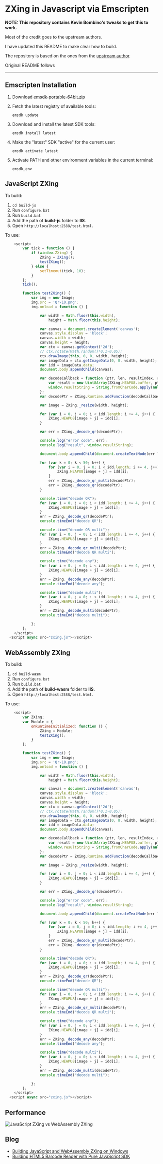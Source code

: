 # ZXing in Javascript via Emscripten

**NOTE: This repository contains Kevin Bombino's tweaks to get this to
work.**

Most of the credit goes to the upstream authors.

I have updated this README to make clear how to build.

The repository is based on the ones from the [upstream author](https://github.com/kig/zxing-cpp-emscripten).

Original README follows

---

## Emscripten Installation

1. Download [emsdk-portable-64bit.zip](https://s3.amazonaws.com/mozilla-games/emscripten/releases/emsdk-portable-64bit.zip)
2. Fetch the latest registry of available tools:
  
    ```
    emsdk update
    ```
3. Download and install the latest SDK tools:

    ```
    emsdk install latest
    ```
3. Make the "latest" SDK "active" for the current user:

    ```
    emsdk activate latest
    ```
4.  Activate PATH and other environment variables in the current terminal:

    ```
    emsdk_env
    ```

## JavaScript ZXing
To build:

  1. `cd build-js`
  2. Run `configure.bat`
  3. Run `build.bat`
  4. Add the path of **build-js** folder to **IIS**.
  5. Open `http://localhost:2588/test.html`.

To use:

``` javascript
    <script>
		var tick = function () {
			if (window.ZXing) {
				ZXing = ZXing();
				testZXing();
			} else {
				setTimeout(tick, 10);
			}
		};
		tick();

		function testZXing() {
			var img = new Image;
			img.src = 'Qr-10.png';
			img.onload = function () {

				var width = Math.floor(this.width),
					height = Math.floor(this.height);

				var canvas = document.createElement('canvas');
				canvas.style.display = 'block';
				canvas.width = width;
				canvas.height = height;
				var ctx = canvas.getContext('2d');
				// ctx.rotate(Math.random()*0.1-0.05);
				ctx.drawImage(this, 0, 0, width, height);
				var imageData = ctx.getImageData(0, 0, width, height);
				var idd = imageData.data;
				document.body.appendChild(canvas);

				var decodeCallback = function (ptr, len, resultIndex, resultCount) {
					var result = new Uint8Array(ZXing.HEAPU8.buffer, ptr, len);
					window.resultString = String.fromCharCode.apply(null, result);
				};
				var decodePtr = ZXing.Runtime.addFunction(decodeCallback);

				var image = ZXing._resize(width, height);

				for (var i = 0, j = 0; i < idd.length; i += 4, j++) {
					ZXing.HEAPU8[image + j] = idd[i];
				}

				var err = ZXing._decode_qr(decodePtr);

				console.log("error code", err);
				console.log("result", window.resultString);

				document.body.appendChild(document.createTextNode(err ? ("error: " + err) : window.resultString));

				for (var k = 0; k < 50; k++) {
					for (var i = 0, j = 0; i < idd.length; i += 4, j++) {
						ZXing.HEAPU8[image + j] = idd[i];
					}
					err = ZXing._decode_qr_multi(decodePtr);
					err = ZXing._decode_qr(decodePtr);
				}

				console.time("decode QR");
				for (var i = 0, j = 0; i < idd.length; i += 4, j++) {
					ZXing.HEAPU8[image + j] = idd[i];
				}
				err = ZXing._decode_qr(decodePtr);
				console.timeEnd("decode QR");

				console.time("decode QR multi");
				for (var i = 0, j = 0; i < idd.length; i += 4, j++) {
					ZXing.HEAPU8[image + j] = idd[i];
				}
				err = ZXing._decode_qr_multi(decodePtr);
				console.timeEnd("decode QR multi");

				console.time("decode any");
				for (var i = 0, j = 0; i < idd.length; i += 4, j++) {
					ZXing.HEAPU8[image + j] = idd[i];
				}
				err = ZXing._decode_any(decodePtr);
				console.timeEnd("decode any");

				console.time("decode multi");
				for (var i = 0, j = 0; i < idd.length; i += 4, j++) {
					ZXing.HEAPU8[image + j] = idd[i];
				}
				err = ZXing._decode_multi(decodePtr);
				console.timeEnd("decode multi");

			};
		};
	</script>
  <script async src="zxing.js"></script>
```

## WebAssembly ZXing
To build:

  1. `cd build-wasm`
  2. Run `configure.bat`
  3. Run `build.bat`
  4. Add the path of **build-wasm** folder to **IIS**.
  5. Open `http://localhost:2588/test.html`.

To use:

``` javascript
    <script>
		var ZXing;
		var Module = {
			onRuntimeInitialized: function () {
				ZXing = Module;
				testZXing();
			}
		};

		function testZXing() {
			var img = new Image;
			img.src = 'Qr-10.png';
			img.onload = function () {

				var width = Math.floor(this.width),
					height = Math.floor(this.height);

				var canvas = document.createElement('canvas');
				canvas.style.display = 'block';
				canvas.width = width;
				canvas.height = height;
				var ctx = canvas.getContext('2d');
				// ctx.rotate(Math.random()*0.1-0.05);
				ctx.drawImage(this, 0, 0, width, height);
				var imageData = ctx.getImageData(0, 0, width, height);
				var idd = imageData.data;
				document.body.appendChild(canvas);

				var decodeCallback = function (ptr, len, resultIndex, resultCount) {
					var result = new Uint8Array(ZXing.HEAPU8.buffer, ptr, len);
					window.resultString = String.fromCharCode.apply(null, result);
				};
				var decodePtr = ZXing.Runtime.addFunction(decodeCallback);

				var image = ZXing._resize(width, height);

				for (var i = 0, j = 0; i < idd.length; i += 4, j++) {
					ZXing.HEAPU8[image + j] = idd[i];
				}

				var err = ZXing._decode_qr(decodePtr);

				console.log("error code", err);
				console.log("result", window.resultString);

				document.body.appendChild(document.createTextNode(err ? ("error: " + err) : window.resultString));

				for (var k = 0; k < 50; k++) {
					for (var i = 0, j = 0; i < idd.length; i += 4, j++) {
						ZXing.HEAPU8[image + j] = idd[i];
					}
					err = ZXing._decode_qr_multi(decodePtr);
					err = ZXing._decode_qr(decodePtr);
				}

				console.time("decode QR");
				for (var i = 0, j = 0; i < idd.length; i += 4, j++) {
					ZXing.HEAPU8[image + j] = idd[i];
				}
				err = ZXing._decode_qr(decodePtr);
				console.timeEnd("decode QR");

				console.time("decode QR multi");
				for (var i = 0, j = 0; i < idd.length; i += 4, j++) {
					ZXing.HEAPU8[image + j] = idd[i];
				}
				err = ZXing._decode_qr_multi(decodePtr);
				console.timeEnd("decode QR multi");

				console.time("decode any");
				for (var i = 0, j = 0; i < idd.length; i += 4, j++) {
					ZXing.HEAPU8[image + j] = idd[i];
				}
				err = ZXing._decode_any(decodePtr);
				console.timeEnd("decode any");

				console.time("decode multi");
				for (var i = 0, j = 0; i < idd.length; i += 4, j++) {
					ZXing.HEAPU8[image + j] = idd[i];
				}
				err = ZXing._decode_multi(decodePtr);
				console.timeEnd("decode multi");

			};
		};
	</script>
  <script async src="zxing.js"></script>
```

## Performance

![JavaScript ZXing vs WebAssembly ZXing](http://www.codepool.biz/wp-content/uploads/2018/01/javascript-webassembly-zxing-performance.PNG)

## Blog
- [Building JavaScript and WebAssembly ZXing on Windows](http://www.codepool.biz/building-webassembly-zxing-windows.html)
- [Building HTML5 Barcode Reader with Pure JavaScript SDK](http://www.codepool.biz/html5-barcode-reader-javascript-webassembly.html)
